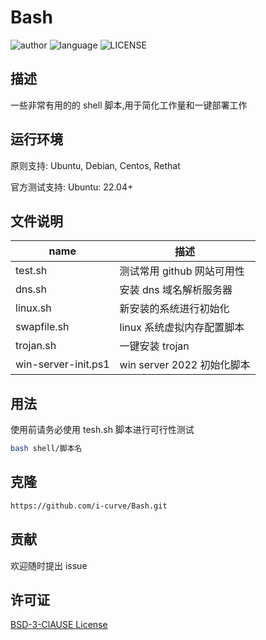 # Bash

![author](https://img.shields.io/badge/author-i--curve-brightgreen) ![language](https://img.shields.io/badge/language-shell-brightgreen) ![LICENSE](https://img.shields.io/badge/license-BSD--3-brightgreen)

## 描述

一些非常有用的的 shell 脚本,用于简化工作量和一键部署工作

## 运行环境

原则支持: Ubuntu, Debian, Centos, Rethat

官方测试支持: Ubuntu: 22.04+

## 文件说明

| name        | 描述                       |
| ----------- | -------------------------- |
| test.sh     | 测试常用 github 网站可用性 |
| dns.sh      | 安装 dns 域名解析服务器    |
| linux.sh    | 新安装的系统进行初始化     |
| swapfile.sh | linux 系统虚拟内存配置脚本 |
| trojan.sh   | 一键安装 trojan            |
| win-server-init.ps1 | win server 2022 初始化脚本 |

## 用法

使用前请务必使用 tesh.sh 脚本进行可行性测试

```sh
bash shell/脚本名
```

## 克隆

```bash
https://github.com/i-curve/Bash.git
```

## 贡献

欢迎随时提出 issue

## 许可证

[BSD-3-ClAUSE License](LICENSE)
